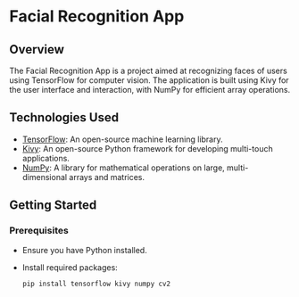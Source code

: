 # Facial Recognition App

## Overview

The Facial Recognition App is a project aimed at recognizing faces of users using TensorFlow for computer vision. The application is built using Kivy for the user interface and interaction, with NumPy for efficient array operations.


## Technologies Used

- [TensorFlow](https://www.tensorflow.org/): An open-source machine learning library.
- [Kivy](https://kivy.org/): An open-source Python framework for developing multi-touch applications.
- [NumPy](https://numpy.org/): A library for mathematical operations on large, multi-dimensional arrays and matrices.



## Getting Started

### Prerequisites

- Ensure you have Python installed.
- Install required packages:

  ```bash
  pip install tensorflow kivy numpy cv2
